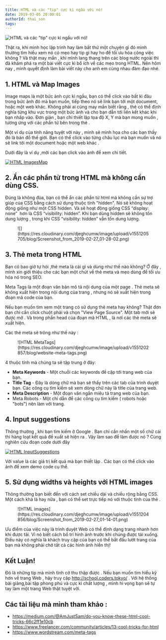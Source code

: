 ```yaml
---
title: HTML và các "tip" cực kì ngầu với nó!
date: 2019-03-05 20:00:01
authorId: thai_son
tags:
---
```


![HTML và các "tip" cực kì ngầu với nó!](https://res.cloudinary.com/djeghcumw/image/upload/v1551358425/blog/resized_time.jpg)

Thật ra, khi mình học lập trình hay làm bất thứ một chuyện gì đó mình thường tìm hiểu xem nó có mẹo hay tip gì hay ho để tối ưu hóa công việc không ? Và thật may mắn , khi mình lang thang trên các blog nước ngoài thì đã khám phá ra một bài viết cực kì bổ ích về các mẹo trong HTML. Nên hôm nay , mình quyết định làm bài viết này cho anh em cùng nhau đàm đạo nhé.

## 1\. HTML và Map Images

Image maps là một bức ảnh cực kì ngầu, bạn có thể click vào bất kì đâu trong bức ảnh đó mà bạn muốn, tiếp theo nó sẽ link bạn tới một document, hoặc một web khác. Không phải ai cũng may mắn biết rằng , thẻ <map> có thể định nghĩa từng khu vực trong một bức ảnh và cho bạn dẫn tới liên kết khác khi bạn nhấp vào. Đơn giản , bạn chỉ thiết lập tọa độ X, Y mà bạn mong muốn , tương ứng với các phần tử <area> bên trong thẻ <map>.

Một ví dụ của tính năng tuyệt vời này , mình sẽ mình họa cho các bạn thấy đó là bản đồ thế giới. Bạn có thể click vào từng châu lục mà bạn muốn và nó sẽ link tới một document hoặc một web khác .

Dưới đây là ví dụ ,mời các bạn click vào ảnh để xem chi tiết.

[![HTML ImagesMap](https://res.cloudinary.com/djeghcumw/image/upload/v1551116074/blog/Screenshot_from_2019-02-26_00-34-12.png) ](https://codepen.io/Shyn1711/pen/YgzwPV?editors=1100)  

## 2\. Ẩn các phần tử trong HTML mà không cần dùng CSS.  

Đúng là không đùa, bạn có thể ẩn các phần tử html mà không cần sự trợ giúp của CSS bằng cách sử dụng thuộc tính "hidden". Nó sẽ không hoạt động giống như một CSS hidden. Và sẽ hoạt động giống CSS “display: none”  hơn là CSS “visibility: hidden”. Khi bạn dùng hidden sẽ không tốn dung lượng , trong khi CSS “visibility: hidden” vẫn tốn dung lượng.

<figure class="wp-block-image">![](https://res.cloudinary.com/djeghcumw/image/upload/v1551205705/blog/Screenshot_from_2019-02-27_01-28-02.png)</figure>

## 3\. Thẻ meta <g class="gr_ gr_21 gr-alert gr_spell gr_inline_cards gr_run_anim ContextualSpelling ins-del multiReplace" id="21" data-gr-id="21">trong</g> HTML

Bạn có bao giờ tự hỏi ,thẻ meta là cái gì và dùng như thế nào không? Ở đây , mình xin giới thiệu cho các bạn một chút về thẻ meta và mẹo dùng để tối ưu hóa nó trong SEO.

Meta Tags là một đoạn văn bản mô tả nội dung của một page . Thẻ meta sẽ không xuất hiện trong nội dung của trang , nhưng nó sẽ xuất hiện trong đoạn mã code của bạn.

Nếu bạn muốn tìm xem một trang có sử dụng thẻ meta hay không? Thật đơn bạn chỉ cần click chuột phải và chọn "View Page Source". Một tab mới sẻ được mở . Và trong phần head của đoạn mã HTML , là nơi các thẻ meta sẽ xuất hiện.

Các thẻ meta sẽ trông như thế này :

<figure class="wp-block-image">![HTML MetaTags](https://res.cloudinary.com/djeghcumw/image/upload/v1551202857/blog/website-meta-tags.png)</figure>

4 thuộc tính mà chúng ta sẽ tập trung ở đây:

*   **Meta Keywords** - Một chuỗi các keywords đề cập tới trang web của bạn.
*   **Title Tag** - Đây là dòng chữ mà bạn sẽ thấy trên các tab của trình duyệt bạn. Các công cụ tìm kiếm sẽ xem dòng chữ này là title của trang web.
*   **Meta Description** - Một đoạn văn ngắn miêu tả trang web của bạn.
*   Meta Robots - Một chỉ dẫn để các công cụ tìm kiếm ( robots hoặc "bots") nên làm với trang.

## 4\. Input suggestions  

Thông thường , khi bạn tìm kiếm ở Google . Bạn chỉ cần nhấn một số chữ cái thì hàng loạt kết quả đề xuất sẽ hiện ra . Vậy làm sao để làm được nó ? Cùng nghiên cứu đoạn code dưới đây

[![HTML InputSuggestions](https://res.cloudinary.com/djeghcumw/image/upload/v1551204196/blog/Screenshot_from_2019-02-27_01-02-54.png) ](https://codepen.io/Shyn1711/pen/bZNrPz?editors=1010)  

Với value là các giá trị kết quả mà bạn thiết lập . Các bạn có thể click vào ảnh để xem demo code cụ thể.

## 5\. Sử dụng widths và heights với HTML images

Thông thường bạn biết đến với cách set chiều dài và chiều rộng bằng CSS. Một cách khá là hay nữa , bạn có thể set trực tiếp nó với thuộc tính của thẻ </img>.

<figure class="wp-block-image">![HTML images](https://res.cloudinary.com/djeghcumw/image/upload/v1551204856/blog/Screenshot_from_2019-02-27_01-14-01.png)</figure>

Ưu điểm của việc này là trình duyệt Web có thể định dạng trang nhanh hơn khi được tải. Vì nó biết cách bố trí hình ảnh trước khi chúng được tải xuống. Điều này có nghĩa là khách truy cập của bạn có thể bắt đầu lướt trang của bạn mà không phải chờ tất cả các hình ảnh hiển thị!

## Kết Luận!

Đó là những tip mà mình tình cờ thu thập được . Nếu bạn muốn tìm hiểu kỹ hơn về trang Web , hãy truy cập http://school.coders.tokyo/ . Với hệ thống bài giảng,bài tập phong phú và cực kì chất lượng , mình hi vọng bạn sẽ tự tay làm một trang Web thật tuyệt vời.

## Các tài liệu mà mình <g class="gr_ gr_3 gr-alert gr_spell gr_inline_cards gr_run_anim ContextualSpelling ins-del multiReplace" id="3" data-gr-id="3">tham</g> khảo :

*   https://medium.com/@AmJustSam/do-you-know-these-html-cool-tricks-66c2ff1e10cb
*   https://www.freelancer.com/community/articles/13-cool-tricks-for-html
*   https://www.wordstream.com/meta-tags